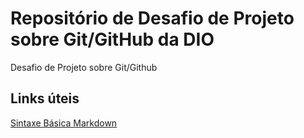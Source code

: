 # Repositório de Desafio de Projeto sobre Git/GitHub da DIO 
Desafio de Projeto sobre Git/Github

## Links úteis
[Sintaxe Básica Markdown](https://www.markdownguide.org/)
